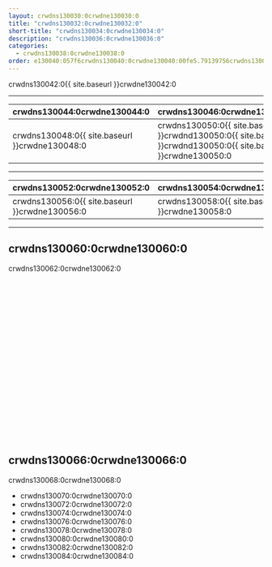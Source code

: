 ```yaml
---
layout: crwdns130030:0crwdne130030:0
title: "crwdns130032:0crwdne130032:0"
short-title: "crwdns130034:0crwdne130034:0"
description: "crwdns130036:0crwdne130036:0"
categories:
  - crwdns130038:0crwdne130038:0
order: e130040:057f6crwdns130040:0crwdne130040:00fe5.79139756crwdns130040:0crwdne130040:0
---
```

crwdns130042:0{{ site.baseurl }}crwdne130042:0

<hr />

| crwdns130044:0crwdne130044:0                                            | crwdns130046:0crwdne130046:0                                                                                   |
| ----------------------------------------------------------------------- | -------------------------------------------------------------------------------------------------------------- |
| crwdns130048:0{{ site.baseurl }}crwdne130048:0 &nbsp;&nbsp;&nbsp;&nbsp; | crwdns130050:0{{ site.baseurl }}crwdnd130050:0{{ site.baseurl }}crwdnd130050:0{{ site.baseurl }}crwdne130050:0 |

<hr />

| crwdns130052:0crwdne130052:0                                           | crwdns130054:0crwdne130054:0                   |
| ---------------------------------------------------------------------- | ---------------------------------------------- |
| crwdns130056:0{{ site.baseurl }}crwdne130056:0&nbsp;&nbsp;&nbsp;&nbsp; | crwdns130058:0{{ site.baseurl }}crwdne130058:0 |

<hr />

## crwdns130060:0crwdne130060:0

crwdns130062:0crwdne130062:0

<div class="video-wrapper">
<iframe width="560" height="315" src="crwdns130064:0crwdne130064:0" frameborder="0" allow="autoplay; encrypted-media" allowfullscreen mark="crwd-mark"></iframe>
</div>

## crwdns130066:0crwdne130066:0

crwdns130068:0crwdne130068:0

- crwdns130070:0crwdne130070:0
- crwdns130072:0crwdne130072:0
- crwdns130074:0crwdne130074:0
- crwdns130076:0crwdne130076:0
- crwdns130078:0crwdne130078:0
- crwdns130080:0crwdne130080:0
- crwdns130082:0crwdne130082:0
- crwdns130084:0crwdne130084:0
